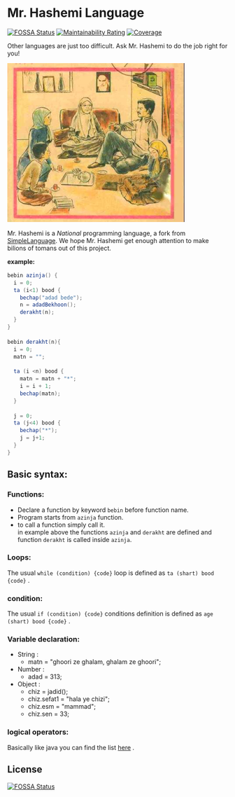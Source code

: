 # Mr. Hashemi Language

[![FOSSA Status](https://app.fossa.io/api/projects/git%2Bgithub.com%2Fmr-hashemi%2Fmr-hashemi.svg?type=shield)](https://app.fossa.io/projects/git%2Bgithub.com%2Fmr-hashemi%2Fmr-hashemi?ref=badge_shield)  [![Maintainability Rating](https://sonarcloud.io/api/project_badges/measure?project=mr-hashemi_mr-hashemi&metric=sqale_rating)](https://sonarcloud.io/dashboard?id=mr-hashemi_mr-hashemi) [![Coverage](https://sonarcloud.io/api/project_badges/measure?project=mr-hashemi_mr-hashemi&metric=coverage)](https://sonarcloud.io/dashboard?id=mr-hashemi_mr-hashemi)

Other languages are just too difficult. Ask Mr. Hashemi to do the job right for you!


![Hashemi's Familiy](hashemi-logo.jpg) 



Mr. Hashemi is a *National* programming language, a fork from [SimpleLanguage](https://github.com/graalvm/simplelanguage). 
We hope Mr. Hashemi get enough attention to make bilions of tomans out of this project.  

**example:**
```java
bebin azinja() {
  i = 0;
  ta (i<1) bood {
    bechap("adad bede");
    n = adadBekhoon();
    derakht(n);
  }
}

bebin derakht(n){
  i = 0;
  matn = "";

  ta (i <n) bood {
    matn = matn + "*";
    i = i + 1;
    bechap(matn);
  }

  j = 0;
  ta (j<4) bood {
    bechap("*");
    j = j+1;
  }
}
```  
  
## Basic syntax:  
### Functions:  
- Declare a function by keyword `bebin` before function name.  
- Program starts from `azinja` function.  
- to call a function simply call it.  
in example above the functions `azinja` and `derakht` are defined and function `derakht` is called inside `azinja`.

### Loops:  
The usual `while (condition) {code}` loop is defined as `ta (shart) bood {code}` .  
### condition:  
The usual `if (condition) {code}` conditions definition is defined as `age (shart) bood {code}` .  
### Variable declaration:  
- String :
	- matn = "ghoori ze ghalam, ghalam ze ghoori";
- Number :
	- adad = 313;
- Object :
	- chiz = jadid();
	- chiz.sefat1 = "hala ye chizi";
	- chiz.esm = "mammad";
	- chiz.sen = 33;
### logical operators:
Basically like java you can find the list [here](https://docs.oracle.com/javase/tutorial/java/nutsandbolts/opsummary.html) .


## License
[![FOSSA Status](https://app.fossa.io/api/projects/git%2Bgithub.com%2Fmr-hashemi%2Fmr-hashemi.svg?type=large)](https://app.fossa.io/projects/git%2Bgithub.com%2Fmr-hashemi%2Fmr-hashemi?ref=badge_large)
